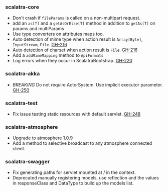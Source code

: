 ### scalatra-core
* Don't crash if `fileParams` is called on a non-multipart request.
* add an `as[T]` and a `getAsOrElse[T]` method in addition to `getAs[T]` on params and multiParams
* Use type converters on attributes maps too.
* Auto detection of mime type when action result is `Array[Byte]`, `InputStream`, `File`. [GH-216](https://github.com/scalatra/scalatra/issues/216)
* Auto detection of charset when action result is `File`. [GH-216](https://github.com/scalatra/scalatra/issues/216)
* Add a `addMimeMapping` method to `ApiFormats`
* Log errors when they occur in ScalatraBootstrap. [GH-220](https://github.com/scalatra/scalatra/issues/220)

### scalatra-akka
* *BREAKING* Do not require ActorSystem.  Use implicit executor parameter. [GH-250](https://github.com/scalatra/scalatra/pull/250)

### scalatra-test
* Fix issue testing static resources with default servlet. [GH-248](http://github.com/scalatra/scalatra/issues/248)

### scalatra-atmosphere
* Upgrade to atmosphere 1.0.9
* Add a method to selective broadcast to any atmosphere connected client.

### scalatra-swagger
* Fix generating paths for servlet mounted at / in the context.
* Deprecated manually registering models, use reflection and the values in responseClass and DataType to build up the models list.